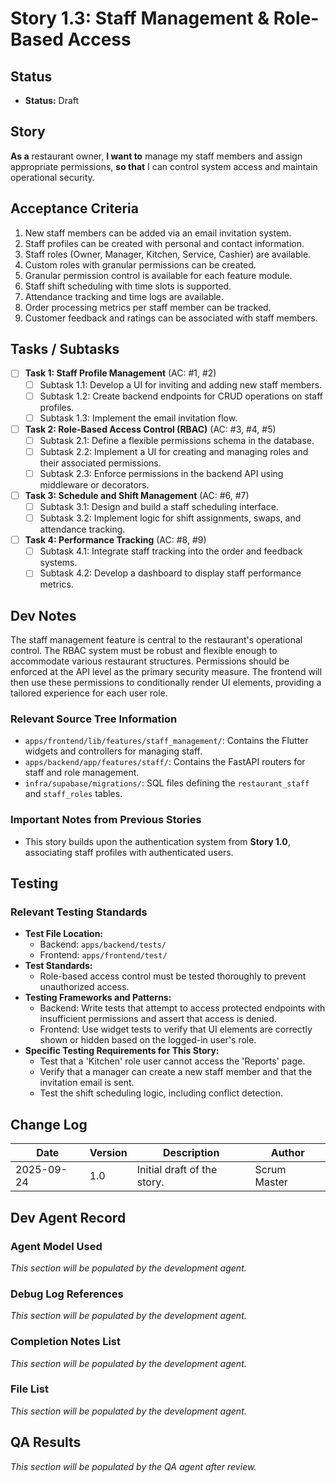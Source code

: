 <!-- Powered by BMAD™ Core -->

# Story 1.3: Staff Management & Role-Based Access

## Status
- **Status:** Draft

## Story
**As a** restaurant owner,
**I want to** manage my staff members and assign appropriate permissions,
**so that** I can control system access and maintain operational security.

## Acceptance Criteria
1. New staff members can be added via an email invitation system.
2. Staff profiles can be created with personal and contact information.
3. Staff roles (Owner, Manager, Kitchen, Service, Cashier) are available.
4. Custom roles with granular permissions can be created.
5. Granular permission control is available for each feature module.
6. Staff shift scheduling with time slots is supported.
7. Attendance tracking and time logs are available.
8. Order processing metrics per staff member can be tracked.
9. Customer feedback and ratings can be associated with staff members.

## Tasks / Subtasks
- [ ] **Task 1: Staff Profile Management** (AC: #1, #2)
  - [ ] Subtask 1.1: Develop a UI for inviting and adding new staff members.
  - [ ] Subtask 1.2: Create backend endpoints for CRUD operations on staff profiles.
  - [ ] Subtask 1.3: Implement the email invitation flow.
- [ ] **Task 2: Role-Based Access Control (RBAC)** (AC: #3, #4, #5)
  - [ ] Subtask 2.1: Define a flexible permissions schema in the database.
  - [ ] Subtask 2.2: Implement a UI for creating and managing roles and their associated permissions.
  - [ ] Subtask 2.3: Enforce permissions in the backend API using middleware or decorators.
- [ ] **Task 3: Schedule and Shift Management** (AC: #6, #7)
  - [ ] Subtask 3.1: Design and build a staff scheduling interface.
  - [ ] Subtask 3.2: Implement logic for shift assignments, swaps, and attendance tracking.
- [ ] **Task 4: Performance Tracking** (AC: #8, #9)
  - [ ] Subtask 4.1: Integrate staff tracking into the order and feedback systems.
  - [ ] Subtask 4.2: Develop a dashboard to display staff performance metrics.

## Dev Notes
The staff management feature is central to the restaurant's operational control. The RBAC system must be robust and flexible enough to accommodate various restaurant structures. Permissions should be enforced at the API level as the primary security measure. The frontend will then use these permissions to conditionally render UI elements, providing a tailored experience for each user role.

### Relevant Source Tree Information
- `apps/frontend/lib/features/staff_management/`: Contains the Flutter widgets and controllers for managing staff.
- `apps/backend/app/features/staff/`: Contains the FastAPI routers for staff and role management.
- `infra/supabase/migrations/`: SQL files defining the `restaurant_staff` and `staff_roles` tables.

### Important Notes from Previous Stories
- This story builds upon the authentication system from **Story 1.0**, associating staff profiles with authenticated users.

## Testing
### Relevant Testing Standards
- **Test File Location:**
  - Backend: `apps/backend/tests/`
  - Frontend: `apps/frontend/test/`
- **Test Standards:**
  - Role-based access control must be tested thoroughly to prevent unauthorized access.
- **Testing Frameworks and Patterns:**
  - Backend: Write tests that attempt to access protected endpoints with insufficient permissions and assert that access is denied.
  - Frontend: Use widget tests to verify that UI elements are correctly shown or hidden based on the logged-in user's role.
- **Specific Testing Requirements for This Story:**
  - Test that a 'Kitchen' role user cannot access the 'Reports' page.
  - Verify that a manager can create a new staff member and that the invitation email is sent.
  - Test the shift scheduling logic, including conflict detection.

## Change Log
| Date       | Version | Description                 | Author       |
|------------|---------|-----------------------------|--------------|
| 2025-09-24 | 1.0     | Initial draft of the story. | Scrum Master |

## Dev Agent Record
### Agent Model Used
*This section will be populated by the development agent.*

### Debug Log References
*This section will be populated by the development agent.*

### Completion Notes List
*This section will be populated by the development agent.*

### File List
*This section will be populated by the development agent.*

## QA Results
*This section will be populated by the QA agent after review.*
